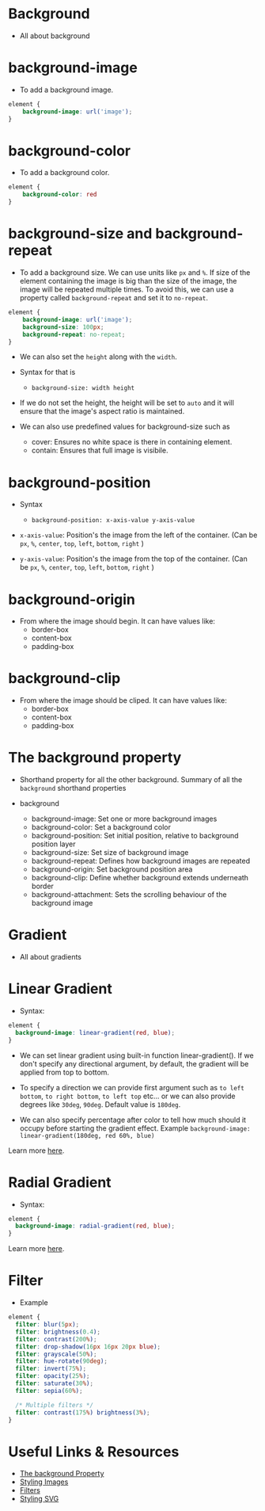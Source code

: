 # Background

- All about background

# background-image

- To add a background image.

```CSS
element {
    background-image: url('image');
}
```

# background-color

- To add a background color.

```CSS
element {
    background-color: red
}
```

# background-size and background-repeat

- To add a background size. We can use units like `px` and `%`. If size of the element containing the image is big than the size of the image, the image will be repeated multiple times. To avoid this, we can use a property called `background-repeat` and set it to `no-repeat`.

```CSS
element {
    background-image: url('image');
    background-size: 100px;
    background-repeat: no-repeat;
}
```

- We can also set the `height` along with the `width`.
- Syntax for that is

  - `background-size: width height`

- If we do not set the height, the height will be set to `auto` and it will ensure that the image's aspect ratio is maintained.

- We can also use predefined values for background-size such as
  - cover: Ensures no white space is there in containing element.
  - contain: Ensures that full image is visibile.

# background-position

- Syntax

  - `background-position: x-axis-value y-axis-value`

- `x-axis-value`: Position's the image from the left of the container. (Can be `px`, `%`, `center`, `top`, `left`, `bottom`, `right` )
- `y-axis-value`: Position's the image from the top of the container. (Can be `px`, `%`, `center`, `top`, `left`, `bottom`, `right` )

# background-origin

- From where the image should begin. It can have values like:
  - border-box
  - content-box
  - padding-box

# background-clip

- From where the image should be cliped. It can have values like:
  - border-box
  - content-box
  - padding-box

# The background property

- Shorthand property for all the other background. Summary of all the `background` shorthand properties

- background
  - background-image: Set one or more background images
  - background-color: Set a background color
  - background-position: Set initial position, relative to background position layer
  - background-size: Set size of background image
  - background-repeat: Defines how background images are repeated
  - background-origin: Set background position area
  - background-clip: Define whether background extends underneath border
  - background-attachment: Sets the scrolling behaviour of the background image

# Gradient

- All about gradients

# Linear Gradient

- Syntax:

```CSS
element {
  background-image: linear-gradient(red, blue);
}
```

- We can set linear gradient using built-in function linear-gradient(). If we don't specify any directional argument, by default, the gradient will be applied from top to bottom.

- To specify a direction we can provide first argument such as `to left bottom`, `to right bottom`, `to left top` etc... or we can also provide degrees like `30deg`, `90deg`. Default value is `180deg`.

- We can also specify percentage after color to tell how much should it occupy before starting the gradient effect. Example `background-image: linear-gradient(180deg, red 60%, blue)`

Learn more [here](https://developer.mozilla.org/en-US/docs/Web/CSS/gradient/linear-gradient).

# Radial Gradient

- Syntax:

```CSS
element {
  background-image: radial-gradient(red, blue);
}
```

Learn more [here](https://developer.mozilla.org/en-US/docs/Web/CSS/gradient/radial-gradient).

# Filter

- Example

```CSS
element {
  filter: blur(5px);
  filter: brightness(0.4);
  filter: contrast(200%);
  filter: drop-shadow(16px 16px 20px blue);
  filter: grayscale(50%);
  filter: hue-rotate(90deg);
  filter: invert(75%);
  filter: opacity(25%);
  filter: saturate(30%);
  filter: sepia(60%);

  /* Multiple filters */
  filter: contrast(175%) brightness(3%);
}
```

# Useful Links & Resources

- [The background Property](https://developer.mozilla.org/en-US/docs/Web/CSS/background)
- [Styling Images](https://www.w3schools.com/css/css3_images.asp)
- [Filters](https://developer.mozilla.org/en-US/docs/Web/CSS/filter)
- [Styling SVG](https://developer.mozilla.org/en-US/docs/Web/SVG/Tutorial/SVG_and_CSS)